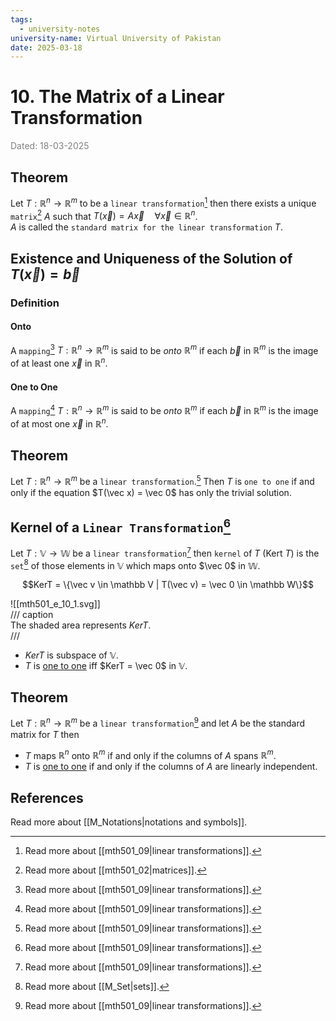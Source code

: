 ```yaml
---
tags:
  - university-notes
university-name: Virtual University of Pakistan
date: 2025-03-18
---
```


# 10. The Matrix of a Linear Transformation

<span style="color: gray;">Dated: 18-03-2025</span>

## Theorem

Let $T: \mathbb R^n \to \mathbb R^m$ to be a `linear transformation`[^1] then there exists a unique `matrix`[^2] $A$ such that $T(\vec x) = A \vec x \quad \forall \vec x \in \mathbb R^n$.  
$A$ is called the `standard matrix for the linear transformation` $T$.

## Existence and Uniqueness of the Solution of $T(\vec x) = \vec b$

### Definition

#### Onto

A `mapping`[^1] $T : \mathbb R^n \to \mathbb R^m$ is said to be _onto_ $\mathbb R^m$ if each $\vec b$ in $\mathbb R^m$ is the image of at least one $\vec x$ in $\mathbb R^n$.

#### One to One

A `mapping`[^1] $T : \mathbb R^n \to \mathbb R^m$ is said to be _onto_ $\mathbb R^m$ if each $\vec b$ in $\mathbb R^m$ is the image of at most one $\vec x$ in $\mathbb R^n$.

## Theorem

Let $T : \mathbb R^n \to \mathbb R^m$ be a `linear transformation`.[^1] Then $T$ is `one to one` if and only if the equation $T(\vec x) = \vec 0$ has only the trivial solution.

## Kernel of a `Linear Transformation`[^1]

Let $T : \mathbb V \to \mathbb W$ be a `linear transformation`[^1] then `kernel` of $T$ (Kert $T$) is the `set`[^3] of those elements in $\mathbb V$ which maps onto $\vec 0$ in $\mathbb W$.  

$$KerT = \{\vec v \in \mathbb V | T(\vec v) = \vec 0 \in \mathbb W\}$$

![[mth501_e_10_1.svg]]  
/// caption  
The shaded area represents $KerT$.  
///

- $KerT$ is subspace of $\mathbb V$.
- $T$ is [one to one](#one-to-one) iff $KerT = \vec 0$ in $\mathbb V$.

## Theorem

Let $T : \mathbb R^n \to \mathbb R^m$ be a `linear transformation`[^1] and let $A$ be the standard matrix for $T$ then

- $T$ maps $\mathbb R^n$ onto $\mathbb R^m$ if and only if the columns of $A$ spans $\mathbb R^m$.
- $T$ is [one to one](#one-to-one) if and only if the columns of $A$ are linearly independent.

## References

Read more about [[M_Notations|notations and symbols]].

[^1]: Read more about [[mth501_09|linear transformations]].
[^2]: Read more about [[mth501_02|matrices]].
[^3]: Read more about [[M_Set|sets]].
